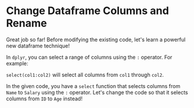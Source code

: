 # Change Dataframe Columns and Rename

Great job so far! Before modifying the existing code, let's learn a powerful new dataframe technique!

In `dplyr`, you can select a range of columns using the `:` operator. For example:

`select(col1:col2)` will select all columns from `col1` through `col2`.

In the given code, you have a `select` function that selects columns from `Name` to `Salary` using the `:` operator. Let's change the code so that it selects columns from `ID` to `Age` instead!